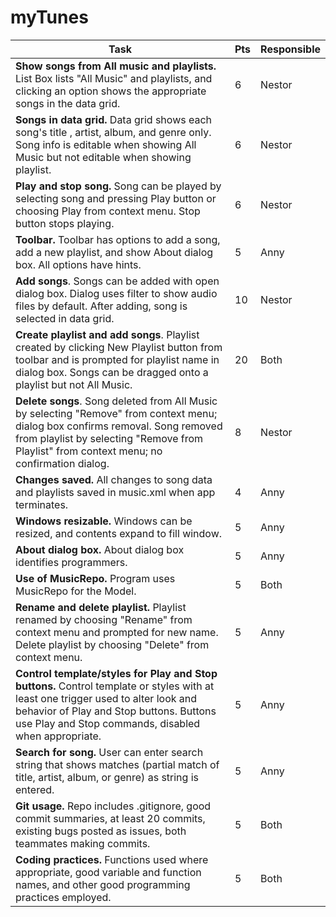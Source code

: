 # myTunes


| Task | Pts | Responsible |
| ----------- | ----------- |-----------|
|**Show songs from All music and playlists.** List Box lists "All Music" and playlists, and clicking an option shows the appropriate songs in the data grid.| 6 |Nestor
|**Songs in data grid.** Data grid shows each song's title , artist, album, and genre only. Song info is editable when showing All Music but not editable when showing playlist.| 6 |Nestor
|**Play and stop song.** Song can be played by selecting song and pressing Play button or choosing Play from context menu. Stop button stops playing.| 6 |Nestor
|**Toolbar.** Toolbar has options to add a song, add a new playlist, and show About dialog box. All options have hints.| 5 |Anny
|**Add songs**. Songs can be added with open dialog box. Dialog uses filter to show audio files by default. After adding, song is selected in data grid.| 10 |Nestor
|**Create playlist and add songs**. Playlist created by clicking New Playlist button from toolbar and is prompted for playlist name in dialog box. Songs can be dragged onto a playlist but not All Music.| 20 | Both
|**Delete songs**. Song deleted from All Music by selecting "Remove" from context menu; dialog box confirms removal. Song removed from playlist by selecting "Remove from Playlist" from context menu; no confirmation dialog. | 8 |Nestor
|**Changes saved.** All changes to song data and playlists saved in music.xml when app terminates.| 4 |Anny
|**Windows resizable.** Windows can be resized, and contents expand to fill window.| 5 |Anny
|**About dialog box.** About dialog box identifies programmers.| 5 |Anny
|**Use of MusicRepo.** Program uses MusicRepo for the Model.| 5 |Both
|**Rename and delete playlist.** Playlist renamed by choosing "Rename" from context menu and prompted for new name. Delete playlist by choosing "Delete" from context menu.| 5 |Anny
|**Control template/styles for Play and Stop buttons.** Control template or styles with at least one trigger used to alter look and behavior of Play and Stop buttons. Buttons use Play and Stop commands, disabled when appropriate.| 5 |Anny
|**Search for song.** User can enter search string that shows matches (partial match of title, artist, album, or genre) as string is entered.| 5 |Anny
|**Git usage.** Repo includes .gitignore, good commit summaries, at least 20 commits, existing bugs posted as issues, both teammates making commits.| 5 |Both
|**Coding practices.** Functions used where appropriate, good variable and function names, and other good programming practices employed.| 5 |Both

